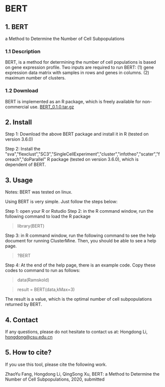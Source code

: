 # BERT
## 1. BERT
a Method to Determine the Number of Cell Subpopulations
### 1.1 Description
BERT, is a method for determining the number of cell populations is based on gene expression profile. Two inputs are required to run BERT: (1) gene expression data matrix with samples in rows and genes in columns. (2) maximum number of clusters.

### 1.2 Download
BERT is implemented as an R package, which is freely available for non-commercial use.
[BERT_0.1.0.tar.gz](https://github.com/genemine/BERT/blob/master/BERT_0.1.0.tar.gz)

## 2. Install
Step 1: Download the above BERT package and install it in R (tested on version 3.6.0)

Step 2: Install the "sva","flexclust","SC3","SingleCellExperiment","cluster","infotheo","scater","foreach","doParallel" R package (tested on version 3.6.0), which is dependent of BERT.

## 3. Usage
Notes: BERT was tested on linux.

Using BERT is very simple. Just follow the steps below:

Step 1: open your R or Rstudio
Step 2: in the R command window, run the following command to load the R package

> library(BERT)

Step 3: in R command window, run the following command to see the help document for running ClusterMine. Then, you should be able to see a help page.

> ?BERT

Step 4: At the end of the help page, there is an example code. Copy these codes to command to run as follows:

> data(Ramskold)

> result = BERT(data,kMax=3)

The result is a value, which is the optimal number of cell subpopulations returned by BERT.

## 4. Contact
If any questions, please do not hesitate to contact us at:
Hongdong Li, hongdong@csu.edu.cn

## 5. How to cite?
If you use this tool, please cite the following work.

ZhaoYu Fang, Hongdong Li, QingSong Xu, BERT: a Method to Determine the Number of Cell Subpopulations, 2020, submitted
